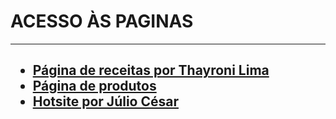 <!DOCTYPE html>
<html lang="pt-br">
<head>
    <meta charset="UTF-8">
    <meta name="viewport" content="width=device-width, initial-scale=1.0">
    <title>Index</title>
</head>
<body>
    <h1>ACESSO ÀS PAGINAS</h1>
    <hr>
    <h2>
        <ul>
            <li><a href="https://thayroni-lima.github.io/Faculdade/Avalia%C3%A7%C3%B5es/Trabalho%20-%20Aplica%C3%A7%C3%B5es%20para%20Internet%20-%20N2/SITE%20DE%20CULIN%C3%81RIA/index.html">Página de receitas por Thayroni Lima</a></li>
            <li><a href="">Página de produtos</a></li>
            <li><a href="http://127.0.0.1:5500/Avalia%C3%A7%C3%B5es/Trabalho%20-%20Aplica%C3%A7%C3%B5es%20para%20Internet%20-%20N2/HOTSITE%20PARA%20EVENTO/index.html">Hotsite por Júlio César</a></li>
        </ul>
    </h2>
</body>
</html>